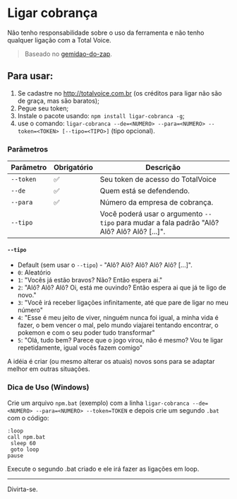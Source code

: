 # Ligar cobrança

Não tenho responsabilidade sobre o uso da ferramenta e não tenho qualquer ligação com a Total Voice.

> Baseado no [gemidao-do-zap](https://github.com/haskellcamargo/gemidao-do-zap).  

## Para usar:

1. Se cadastre no http://totalvoice.com.br (os créditos para ligar não são de graça, mas são baratos);
2. Pegue seu token;
3. Instale o pacote usando: `npm install ligar-cobranca -g`;
4. use o comando: `ligar-cobranca --de=<NUMERO> --para=<NUMERO> --token=<TOKEN> [--tipo=<TIPO>]` (tipo opcional).

### Parâmetros

| Parâmetro | Obrigatório        | Descrição                                                                                    |
|-----------|--------------------|----------------------------------------------------------------------------------------------|
| `--token` | :white_check_mark: | Seu token de acesso do TotalVoice                                                            |
| `--de`    | :white_check_mark: | Quem está se defendendo.                                                                     |
| `--para`  | :white_check_mark: | Número da empresa de cobrança.                                                               |
| `--tipo`  |                    | Você poderá usar o argumento `--tipo` para mudar a fala padrão "Alô? Alô? Alô? Alô? [...]".  |

#### `--tipo`

- Default (sem usar o `--tipo`) - "Alô? Alô? Alô? Alô? Alô? [...]".
- `0`: Aleatório  
- `1`: "Vocês já estão bravos? Não? Então espera ai."  
- `2`: "Alô? Alô? Alô? Oi, está me ouvindo? Então espera ai que já te ligo de novo."  
- `3`: "Você irá receber ligações infinitamente, até que pare de ligar no meu número"  
- `4`: "Esse é meu jeito de viver, ninguém nunca foi igual, a minha vida é fazer, o bem vencer o mal, pelo mundo viajarei tentando encontrar, o pokemon e com o seu poder tudo transformar"  
- `5`: "Olá, tudo bem? Parece que o jogo virou, não é mesmo? Vou te ligar repetidamente, igual vocês fazem comigo"  

A idéia é criar (ou mesmo alterar os atuais) novos sons para se adaptar melhor em outras situações.  

### Dica de Uso (Windows)  
  
Crie um arquivo `npm.bat` (exemplo) com a linha `ligar-cobranca --de=<NUMERO> --para=<NUMERO> --token=TOKEN` e depois crie um segundo `.bat` com o código:

```
:loop
call npm.bat
 sleep 60
 goto loop
pause
```
Execute o segundo .bat criado e ele irá fazer as ligações em loop.  

---

Divirta-se.
